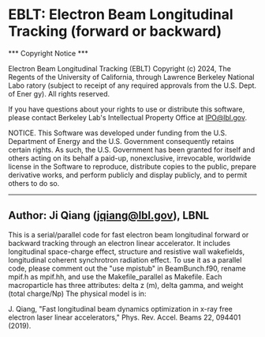 # EBLT: Electron Beam Longitudinal Tracking (forward or backward)
*** Copyright Notice ***

Electron Beam Longitudinal Tracking  (EBLT) Copyright (c) 2024, The
Regents of the University of California, through Lawrence Berkeley National Labo
ratory (subject to receipt of any required approvals from the U.S. Dept. of Ener
gy). All rights reserved.

If you have questions about your rights to use or distribute this software,
please contact Berkeley Lab's Intellectual Property Office at
IPO@lbl.gov.

NOTICE.  This Software was developed under funding from the U.S. Department
of Energy and the U.S. Government consequently retains certain rights.  As
such, the U.S. Government has been granted for itself and others acting on
its behalf a paid-up, nonexclusive, irrevocable, worldwide license in the
Software to reproduce, distribute copies to the public, prepare derivative
works, and perform publicly and display publicly, and to permit others to do so.

-------------------------
Author: Ji Qiang (jqiang@lbl.gov), LBNL
-------------------------

This is a serial/parallel code for fast electron beam longitudinal
forward or backward tracking through an electron linear accelerator.
It includes longitudinal space-charge effect, structure
and resistive wall wakefields, longitudinal coherent synchrotron radiation effect.
To use it as a parallel code, please
comment out the "use mpistub" in BeamBunch.f90, rename mpif.h as mpif.hh,
and use the Makefile_parallel as Makefile.
Each macroparticle has three attributes: delta z (m), delta gamma, and weight (total charge/Np)
The physical model is in:

J. Qiang, "Fast longitudinal beam dynamics optimization in x-ray free electron laser
linear accelerators," Phys. Rev. Accel. Beams 22, 094401 (2019).

